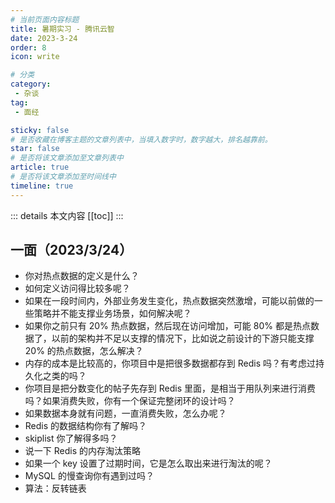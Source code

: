 ```yaml
---
# 当前页面内容标题
title: 暑期实习 - 腾讯云智
date: 2023-3-24
order: 8
icon: write

# 分类
category:
 - 杂谈
tag:
 - 面经

sticky: false
# 是否收藏在博客主题的文章列表中，当填入数字时，数字越大，排名越靠前。
star: false
# 是否将该文章添加至文章列表中
article: true
# 是否将该文章添加至时间线中
timeline: true
---
```


::: details 本文内容
[[toc]]
:::

## 一面（2023/3/24）

- 你对热点数据的定义是什么？
- 如何定义访问得比较多呢？
- 如果在一段时间内，外部业务发生变化，热点数据突然激增，可能以前做的一些策略并不能支撑业务场景，如何解决呢？
- 如果你之前只有 20% 热点数据，然后现在访问增加，可能 80% 都是热点数据了，以前的架构并不足以支撑的情况下，比如说之前设计的下游只能支撑 20% 的热点数据，怎么解决？
- 内存的成本是比较高的，你项目中是把很多数据都存到 Redis 吗？有考虑过持久化之类的吗？
- 你项目是把分数变化的帖子先存到 Redis 里面，是相当于用队列来进行消费吗？如果消费失败，你有一个保证完整闭环的设计吗？
- 如果数据本身就有问题，一直消费失败，怎么办呢？
- Redis 的数据结构你有了解吗？
- skiplist 你了解得多吗？
- 说一下 Redis 的内存淘汰策略
- 如果一个 key 设置了过期时间，它是怎么取出来进行淘汰的呢？
- MySQL 的慢查询你有遇到过吗？
- 算法：反转链表